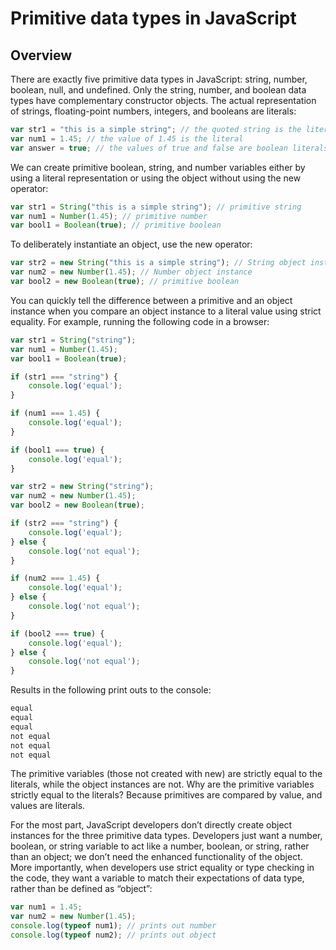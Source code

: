 # Primitive data types in JavaScript

## Overview
There are exactly five primitive data types in JavaScript: string, number, boolean, null,
and undefined. Only the string, number, and boolean data types have complementary
constructor objects. The actual representation of strings, floating-point numbers, integers,
and booleans are literals:

```js
var str1 = "this is a simple string"; // the quoted string is the literal
var num1 = 1.45; // the value of 1.45 is the literal
var answer = true; // the values of true and false are boolean literals
```

We can create primitive boolean, string, and number variables either by using a literal
representation or using the object without using the new operator:

```js
var str1 = String("this is a simple string"); // primitive string
var num1 = Number(1.45); // primitive number
var bool1 = Boolean(true); // primitive boolean
```

To deliberately instantiate an object, use the new operator:

```js
var str2 = new String("this is a simple string"); // String object instance
var num2 = new Number(1.45); // Number object instance
var bool2 = new Boolean(true); // primitive boolean
```

You can quickly tell the difference between a primitive and an object instance when you
compare an object instance to a literal value using strict equality. For example, running
the following code in a browser:

```js
var str1 = String("string");
var num1 = Number(1.45);
var bool1 = Boolean(true);

if (str1 === "string") {
    console.log('equal');
}

if (num1 === 1.45) {
    console.log('equal');
}

if (bool1 === true) {
    console.log('equal');
}

var str2 = new String("string");
var num2 = new Number(1.45);
var bool2 = new Boolean(true);

if (str2 === "string") {
    console.log('equal');
} else {
    console.log('not equal');
}

if (num2 === 1.45) {
    console.log('equal');
} else {
    console.log('not equal');
}

if (bool2 === true) {
    console.log('equal');
} else {
    console.log('not equal');
}
```

Results in the following print outs to the console:

```js
equal
equal
equal
not equal
not equal
not equal
```

The primitive variables (those not created with new) are strictly equal to the literals,
while the object instances are not. Why are the primitive variables strictly equal to the
literals? Because primitives are compared by value, and values are literals.

For the most part, JavaScript developers don’t directly create object instances for the
three primitive data types. Developers just want a number, boolean, or string variable
to act like a number, boolean, or string, rather than an object; we don’t need the enhanced
functionality of the object. More importantly, when developers use strict equality or type
checking in the code, they want a variable to match their expectations of data type, rather
than be defined as “object”:

```js
var num1 = 1.45;
var num2 = new Number(1.45);
console.log(typeof num1); // prints out number
console.log(typeof num2); // prints out object
```

